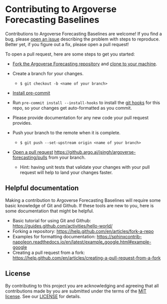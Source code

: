# Contributing to Argoverse Forecasting Baselines

Contributions to Argoverse Forecasting Baselines are welcome!  If you find a bug, please [open an issue](https://github.argo.ai/jsingh/argoverse-forecasting/issues) describing the problem with steps to reproduce.  Better yet, if you figure out a fix, please open a pull request!

To open a pull request, here are some steps to get you started:

- [Fork the Argoverse Forecasting repository](https://help.github.com/en/articles/fork-a-repo) and [clone to your machine](https://help.github.com/en/articles/cloning-a-repository).

- Create a branch for your changes.
  - `$ git checkout -b <name of your branch>`

- [Install pre-commit](https://pre-commit.com/#install)
- Run `pre-commit install --install-hooks` to install the [git hooks](https://githooks.com/) for this repo, so your changes get auto-formatted as you commit.

- Please provide documentation for any new code your pull request provides.

- Push your branch to the remote when it is complete.
  - `$ git push --set-upstream origin <name of your branch>`

- [Open a pull request](https://help.github.com/en/articles/creating-a-pull-request-from-a-fork) https://github.argo.ai/jsingh/argoverse-forecasting/pulls from your branch.
  - Hint: having unit tests that validate your changes with your pull
    request will help to land your changes faster.


## Helpful documentation

Making a contribution to Argoverse Forecasting Baselines will require some basic knowledge of Git and Github.  If these tools are new to you, here is some documentation that might be helpful.

- Basic tutorial for using Git and Github: https://guides.github.com/activities/hello-world/
- Forking a repository: https://help.github.com/en/articles/fork-a-repo
- Examples for formatting documentation: https://sphinxcontrib-napoleon.readthedocs.io/en/latest/example_google.html#example-google
- Creating a pull request from a fork: https://help.github.com/en/articles/creating-a-pull-request-from-a-fork

## License

By contributing to this project you are acknowledging and agreeing that all contributions made by you are submitted under the terms of the [MIT license](https://opensource.org/licenses/MIT).  See our [LICENSE](./LICENSE) for details.
